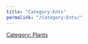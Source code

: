 ```yaml
---
title: "Category:Ents"
permalink: "/Category:Ents/"
---
```


[Category: Plants](Category:_Plants "wikilink")